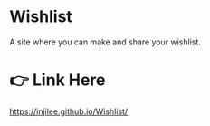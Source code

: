 # Wishlist
 A site where you can make and share your wishlist.

# 👉 Link Here
https://injilee.github.io/Wishlist/
